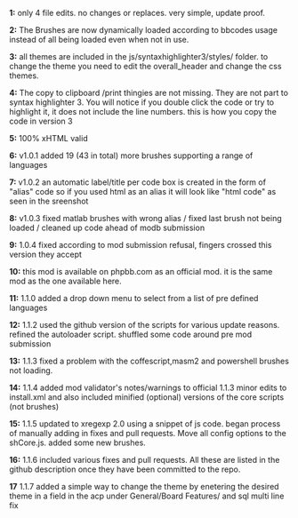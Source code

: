**1:** only 4 file edits. no changes or replaces. very simple, update proof.

**2:** The Brushes are now dynamically loaded according to bbcodes usage instead of all being loaded even when not in use.

**3:** all themes are included in the js/syntaxhighlighter3/styles/ folder. to change the theme you need to edit the overall_header and change the css themes.

**4:** The copy to clipboard /print thingies are not missing. They are not part to syntax highlighter 3. You will notice if you double click the code or try to highlight it, it does not include the line numbers. this is how you copy the code in version 3

**5:** 100% xHTML valid

**6:** v1.0.1 added 19 (43 in total) more brushes supporting a range of languages

**7:** v1.0.2 an automatic label/title per code box is created in the form of "alias" code so if you used html as an alias it will look like "html code" as seen in the sreenshot

**8:** v1.0.3 fixed matlab brushes with wrong alias / fixed last brush not being loaded / cleaned up code ahead of modb submission

**9:** 1.0.4 fixed according to mod submission refusal, fingers crossed this version they accept

**10:** this mod is available on phpbb.com as an official mod. it is the same mod as the one available here.

**11:** 1.1.0 added a drop down menu to select from a list of pre defined languages

**12:** 1.1.2 used the github version of the scripts for various update reasons. refined the autoloader script. shuffled some code around pre mod submission

**13:** 1.1.3 fixed a problem with the coffescript,masm2 and powershell brushes not loading.

**14:** 1.1.4 added mod validator's notes/warnings to official 1.1.3 minor edits to install.xml and also included minified (optional) versions of the core scripts (not brushes)

**15:** 1.1.5 updated to xregexp 2.0 using a snippet of js code. began process of manually adding in fixes and pull requests. Move all config options to the shCore.js. added some new brushes.

**16:** 1.1.6 included various fixes and pull requests. All these are listed in the github description once they have been committed to the repo.

**17**  1.1.7 added a simple way to change the theme by enetering the desired theme in a field in the acp under General/Board Features/ and sql multi line fix